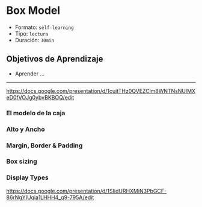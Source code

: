 # Box Model
- Formato: `self-learning`
- Tipo: `lectura`
- Duración: `30min`

## Objetivos de Aprendizaje

- Aprender ...

***

https://docs.google.com/presentation/d/1cujtTHz0QVEZClm8WNTNsNUlMXeD0fVOJg0ybvBKBOQ/edit

### El modelo de la caja

### Alto y Ancho

### Margin, Border & Padding

### Box sizing

### Display Types

https://docs.google.com/presentation/d/1SIidURHXMiN3PbGCF-86rNgYIUqia1LHHH4_q9-795A/edit
